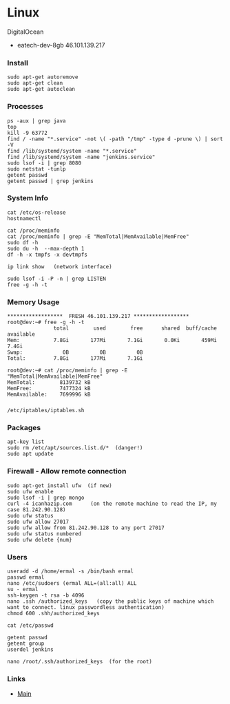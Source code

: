 # Linux

DigitalOcean 
- eatech-dev-8gb 46.101.139.217


### Install
    sudo apt-get autoremove
    sudo apt-get clean
    sudo apt-get autoclean

### Processes
    ps -aux | grep java
    top
    kill -9 63772
    find / -name "*.service" -not \( -path "/tmp" -type d -prune \) | sort -V
    find /lib/systemd/system -name "*.service" 
    find /lib/systemd/system -name "jenkins.service" 
    sudo lsof -i | grep 8080
    sudo netstat -tunlp
    getent passwd
    getent passwd | grep jenkins
### System Info
    cat /etc/os-release
    hostnamectl
   
    cat /proc/meminfo
    cat /proc/meminfo | grep -E "MemTotal|MemAvailable|MemFree"
    sudo df -h
    sudo du -h  --max-depth 1
    df -h -x tmpfs -x devtmpfs
    
    ip link show   (network interface)
    
    sudo lsof -i -P -n | grep LISTEN
    free -g -h -t

### Memory Usage
    ******************  FRESH 46.101.139.217 ******************
    root@dev:~# free -g -h -t
                   total        used        free      shared  buff/cache   available
    Mem:           7.8Gi       177Mi       7.1Gi       0.0Ki       459Mi       7.4Gi
    Swap:             0B          0B          0B
    Total:         7.8Gi       177Mi       7.1Gi
    
    root@dev:~# cat /proc/meminfo | grep -E "MemTotal|MemAvailable|MemFree"
    MemTotal:        8139732 kB
    MemFree:         7477324 kB
    MemAvailable:    7699996 kB

### 
    /etc/iptables/iptables.sh
    
### Packages 
    apt-key list
    sudo rm /etc/apt/sources.list.d/*  (danger!)
    sudo apt update
    
### Firewall - Allow remote connection
    sudo apt-get install ufw  (if new)
    sudo ufw enable
    sudo lsof -i | grep mongo
    curl -4 icanhazip.com      (on the remote machine to read the IP, my case 81.242.90.128)
    sudo ufw status            
    sudo ufw allow 27017
    sudo ufw allow from 81.242.90.128 to any port 27017
    sudo ufw status numbered
    sudo ufw delete {num}
    
### Users
    useradd -d /home/ermal -s /bin/bash ermal
    passwd ermal
    nano /etc/sudoers (ermal ALL=(all:all) ALL
    su - ermal
    ssh-keygen -t rsa -b 4096
    nano .ssh /authorized_keys   (copy the public keys of machine which want to connect. linux passwordless authentication)
    chmod 600 .shh/authorized_keys
    
    cat /etc/passwd
    
    getent passwd
    getent group
    userdel jenkins

    nano /root/.ssh/authorized_keys  (for the root)
   
### Links
- [Main](./../README.md)